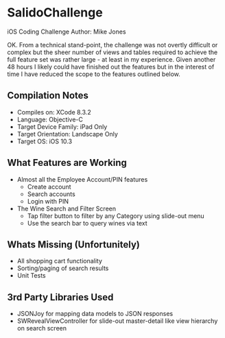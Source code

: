 # SalidoChallenge
iOS Coding Challenge
Author: Mike Jones

OK.  From a technical stand-point, the challenge was not overtly difficult or complex but the sheer number of views and tables required to achieve the full feature set was rather large - at least in my experience.  Given another 48 hours I likely could have finished out the features but in the interest of time I have reduced the scope to the features outlined below.

## Compilation Notes
- Compiles on: XCode 8.3.2
- Language: Objective-C
- Target Device Family: iPad Only
- Target Orientation: Landscape Only
- Target OS: iOS 10.3

## What Features are Working
- Almost all the Employee Account/PIN features
    - Create account
    - Search accounts
    - Login with PIN
- The Wine Search and Filter Screen
    - Tap filter button to filter by any Category using slide-out menu
    - Use the search bar to query wines via text

## Whats Missing (Unfortunitely)
- All shopping cart functionality
- Sorting/paging of search results
- Unit Tests

## 3rd Party Libraries Used
- JSONJoy for mapping data models to JSON responses
- SWRevealViewController for slide-out master-detail like view hierarchy on search screen


